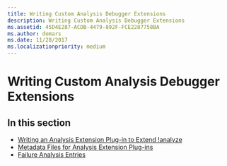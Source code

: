 ```yaml
---
title: Writing Custom Analysis Debugger Extensions
description: Writing Custom Analysis Debugger Extensions
ms.assetid: 45D4E287-ACDB-4479-892F-FCE2287758BA
ms.author: domars
ms.date: 11/28/2017
ms.localizationpriority: medium
---
```


# Writing Custom Analysis Debugger Extensions


## <span id="in_this_section"></span>In this section


-   [Writing an Analysis Extension Plug-in to Extend !analyze](writing-an-analysis-extension-to-extend--analyze.md)
-   [Metadata Files for Analysis Extension Plug-ins](metadata-files-for-analysis-extensions.md)
-   [Failure Analysis Entries](failure-analysis-entries.md)

 

 





